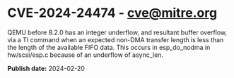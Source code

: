 # CVE-2024-24474 - cve@mitre.org

QEMU before 8.2.0 has an integer underflow, and resultant buffer overflow, via a TI command when an expected non-DMA transfer length is less than the length of the available FIFO data. This occurs in esp_do_nodma in hw/scsi/esp.c because of an underflow of async_len.

**Publish date:** 2024-02-20
